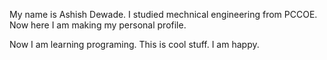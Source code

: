 My name is Ashish Dewade.
I studied mechnical engineering from PCCOE.
Now here I am making my personal profile.

Now I am learning programing. This is cool stuff. I am happy.